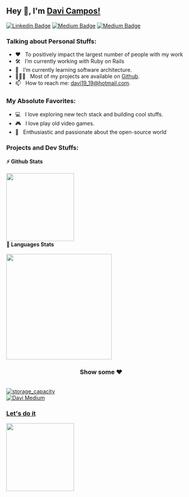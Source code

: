 ## Hey 👋, I'm [Davi Campos!](https://github.com/davi19/)

[![Linkedin Badge](https://img.shields.io/badge/-LinkedIn-0e76a8?style=for-the-badge&logo=Linkedin&logoColor=white)](https://www.linkedin.com/in/davi-campos-gon%C3%A7alves-212439124/) [![Medium Badge](https://img.shields.io/badge/medium-%2312100E.svg?&style=for-the-badge&logo=medium&logoColor=white)](https://davi19-19.medium.com/) [![Medium Badge](https://img.shields.io/badge/Linux-FCC624?style=for-the-badge&logo=linux&logoColor=black)](https://davi19-19.medium.com/)


### Talking about Personal Stuffs:

- ❤️ &nbsp; To positively impact the largest number of people with my work<br /> 
- 🛠 &nbsp; I’m currently working with Ruby on Rails<br /> 
- 🚀 &nbsp; I’m currently learning software architecture.
- 👨🏻‍💻 &nbsp; Most of my projects are available on [Github](https://github.com/davi19).
- 📫 &nbsp; How to reach me: davi19_19@hotmail.com.

### My Absolute Favorites:

- 💻 &nbsp; I love exploring new tech stack and building cool stuffs.
- 🎮 &nbsp; I love play old video games.
- 🐧 &nbsp; Enthusiastic and passionate about the open-source world


<!--
<code><img height="25" src="https://raw.githubusercontent.com/github/explore/80688e429a7d4ef2fca1e82350fe8e3517d3494d/topics/sass/sass.png" alt="sass"></code>
-->

### Projects and Dev Stuffs:


  <summary><b>⚡ Github Stats</b></summary>
  <br/>
<img height="180em" src="https://github-readme-stats-davi19.vercel.app/api?username=davi19&count_private=true&show_icons=true&theme=dracula" />
<summary><b>🚀 Languages Stats</b></summary>
  <br/>
<img height="280em" src="https://github-readme-stats-davi19.vercel.app/api/top-langs/?username=davi19&hide=java,html,css,SCSS,ASP.NET,Sass&langs_count=20"/>
  <br/>
<div align="center">

### Show some ❤️

</div>
    <br />
<a href="https://github.com/davi19/storage_capacity">
  <img align="center" src="https://github-readme-stats.vercel.app/api/pin/?username=davi19&repo=storage_capacity&show_icons=true&line_height=27&title_color=6aa6f8&text_color=8a919a&icon_color=6aa6f8&bg_color=0e1116" alt="storage_capacity" />
</a>
<div align="center">

</div>
<a href="https://davi19-19.medium.com/">
  <img align="center" src="https://github-readme-medium-card.vercel.app/getMediumBlogs?username=davi19-19&limit=1&type=horizontal" alt="Davi Medium" />
  <br />
  
### Let's do it
<img height="180em" src="https://media.giphy.com/media/VspTn3CPKAHoA/source.gif" />

